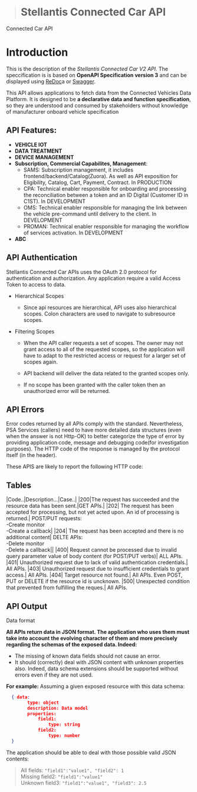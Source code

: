 > # Stellantis Connected Car API
Connected Car API 
    
   
# Introduction

This is the description of the *Stellantis Connected Car V2 API*. The speccification is  is based on **OpenAPI Specification version 3** and can be displayed using [ReDoc](https://github.com/Rebilly/ReDoc)a or [Swagger](http://swagger.io).
    
This API allows applications to fetch data from the Connected Vehicles Data Platform. It is designed to be **a declarative data and function specification**, so they are understood and consumed by stakeholders without knowledge of manufacturer onboard vehicle specification

## API Features:
- **VEHICLE IOT**
- **DATA TREATMENT**
- **DEVICE MANAGEMENT**
- **Subscription, Commercial Capabilites, Management**:
    - SAMS:
        Subscription management, it includes frontend/backend/Catalog(Zuora). As well as API exposition for Eligibility, Catalog, Cart, Payment, Contract. In PRODUCTION
    - CPA:
        Technical enabler responsible for onboarding and processing the reconciliation between a token and an ID Digital (Customer ID in C1ST).  In DEVELOPMENT
    - OMS:
        Technical enabler responsible for managing the link between the vehicle pre-command until delivery to the client.  In DEVELOPMENT
    - PROMAN:
         Technical enabler responsible for managing the workflow of services activation.  In DEVELOPMENT
- **ABC**

## API Authentication
Stellantis Connected Car APIs uses the OAuth 2.0 protocol for authentication and authorization. Any application require a valid Access Token to access to data.

- Hierarchical Scopes
    - Since api resources are hierarchical, API uses also hierarchical scopes. Colon characters are used to navigate to subresource scopes.

- Filtering Scopes
    - When the API caller requests a set of scopes. The owner may not grant access to all of the requested scopes, so the application will have to adapt to the restricted access or request for a larger set of scopes again.

    - API backend will deliver the data related to the granted scopes only.

    - If no scope has been granted with the caller token then an unauthorized error will be returned.

## API Errors
Error codes returned by all APIs comply with the standard. Nevertheless, PSA Services (callers) need to have more detailed data structures (even when the answer is not Http-OK) to better categorize the type of error by providing application code, message and debugging code(for investigation purposes). The HTTP code of the response is managed by the protocol itself (in the header).

These APIS are likely to report the following HTTP code:
## Tables

|Code..|Description...|Case..|
|200|The request has succeeded and the resource data has been sent.|GET APIs.|
|202|	The request has been accepted for processing, but not yet acted upon. An id of processing is returned.|	POST/PUT requests: <br> -Create monitor <br> -Create a callback|
|204|	The request has been accepted and there is no additional content|	DELTE APIs: <br> -Delete monitor <br> -Delete a callback||
|400|	Request cannot be processed due to invalid query parameter value of body content (for POST/PUT verbs)|	ALL APIs.
|401|	Unauthorized request due to lack of valid authentication credentials.|	All APIs.
|403|	Unauthorized request due to insufficient credentials to grant access.|	All APIs.
|404|	Target resource not found.|	All APIs. Even POST, PUT or DELETE if the resource id is uncknown.
|500|	Unexpected condition that prevented from fulfilling the reques.|	All APIs.


## API Output
Data format

**All APIs return data in JSON format. The application who uses them must take into account the evolving character of them and more precisely regarding the schemas of the exposed data. Indeed:**

- The missing of known data fields should not cause an error.
- It should (correctly) deal with JSON content with unknown properties also. Indeed, data schema extensions should be supported without errors even if they are not used.

**For example:**
Assuming a given exposed resource with this data schema:
```json
  { data:
        type: object
        description: Data model
        properties:
            field1:
                type: string
            field2:
                type: number
  }
```
The application should be able to deal with those possible valid JSON contents:

>All fields: <code>"field1":"value1", "field2": 1</code> <br>
>Missing field2: <code>"field1":"value1" </code><br>
>Unknown field3: <code>"field1":"value1", "field3": 2.5 </code>
